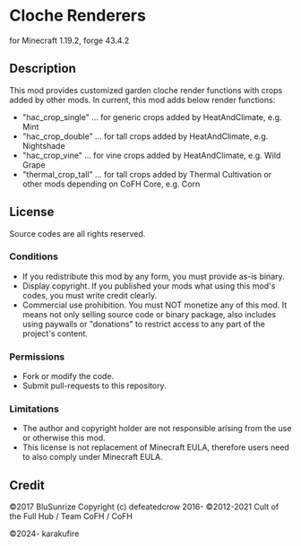# Cloche Renderers
for Minecraft 1.19.2, forge 43.4.2

## Description
This mod provides customized garden cloche render functions with crops added by other mods.
In current, this mod adds below render functions:
 - "hac_crop_single" ... for generic crops added by HeatAndClimate, e.g. Mint
 - "hac_crop_double" ... for tall crops added by HeatAndClimate, e.g. Nightshade
 - "hac_crop_vine" ... for vine crops added by HeatAndClimate, e.g. Wild Grape
 - "thermal_crop_tall" ... for tall crops added by Thermal Cultivation or other mods depending on CoFH Core, e.g. Corn

## License
Source codes are all rights reserved.

### Conditions
 - If you redistribute this mod by any form, you must provide as-is binary.
 - Display copyright. If you published your mods what using this mod's codes, you must write credit clearly.
 - Commercial use prohibition. You must NOT monetize any of this mod. It means not only selling source code or binary package, also includes using paywalls or "donations" to restrict access to any part of the project's content.

### Permissions
 - Fork or modify the code.
 - Submit pull-requests to this repository.

### Limitations
 - The author and copyright holder are not responsible arising from the use or otherwise this mod.
 - This license is not replacement of Minecraft EULA, therefore users need to also comply under Minecraft EULA.


## Credit
©2017 BluSunrize
Copyright (c) defeatedcrow 2016-
©2012-2021 Cult of the Full Hub / Team CoFH / CoFH

©2024- karakufire